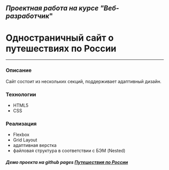 ## *Проектная работа на курсе "Веб-разработчик*"

# Одностраничный сайт о путешествиях по России

------

### Описание

Сайт состоит из нескольких секций, поддерживает адаптивный дизайн.

### Технологии

- HTML5
- CSS

### Реализация

- Flexbox
- Grid Layout
- адаптивная верстка
- файловая структура в соответствии с БЭМ (Nested)

##### Демо проекта на github pages [Путешествия по России](https://elenashipkova.github.io/russian-travel/)